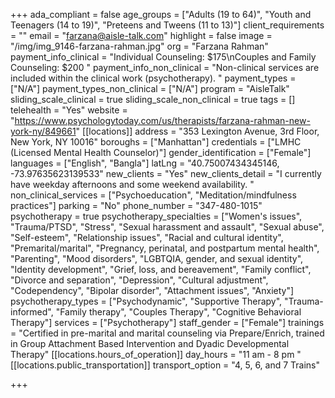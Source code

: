 +++
ada_compliant = false
age_groups = ["Adults (19 to 64)", "Youth and Teenagers (14 to 19)", "Preteens and Tweens (11 to 13)"]
client_requirements = ""
email = "farzana@aisle-talk.com"
highlight = false
image = "/img/img_9146-farzana-rahman.jpg"
org = "Farzana Rahman"
payment_info_clinical = "Individual Counseling: $175\nCouples and Family Counseling: $200 "
payment_info_non_clinical = "Non-clinical services are included within the clinical work (psychotherapy). "
payment_types = ["N/A"]
payment_types_non_clinical = ["N/A"]
program = "AisleTalk"
sliding_scale_clinical = true
sliding_scale_non_clinical = true
tags = []
telehealth = "Yes"
website = "https://www.psychologytoday.com/us/therapists/farzana-rahman-new-york-ny/849661"
[[locations]]
address = "353 Lexington Avenue, 3rd Floor, New York, NY 10016"
boroughs = ["Manhattan"]
credentials = ["LMHC (Licensed Mental Health Counselor)"]
gender_identification = ["Female"]
languages = ["English", "Bangla"]
latLng = "40.75007434345146, -73.97635623139533"
new_clients = "Yes"
new_clients_detail = "I currently have weekday afternoons and some weekend availability. "
non_clinical_services = ["Psychoeducation", "Meditation/mindfulness practices"]
parking = "No"
phone_number = "347-480-1015"
psychotherapy = true
psychotherapy_specialties = ["Women's issues", "Trauma/PTSD", "Stress", "Sexual harassment and assault", "Sexual abuse", "Self-esteem", "Relationship issues", "Racial and cultural identity", "Premarital/marital", "Pregnancy, perinatal, and postpartum mental health", "Parenting", "Mood disorders", "LGBTQIA, gender, and sexual identity", "Identity development", "Grief, loss, and bereavement", "Family conflict", "Divorce and separation", "Depression", "Cultural adjustment", "Codependency", "Bipolar disorder", "Attachment issues", "Anxiety"]
psychotherapy_types = ["Psychodynamic", "Supportive Therapy", "Trauma-informed", "Family therapy", "Couples Therapy", "Cognitive Behavioral Therapy"]
services = ["Psychotherapy"]
staff_gender = ["Female"]
trainings = "Certified in pre-marital and marital counseling via Prepare/Enrich, trained in Group Attachment Based Intervention and Dyadic Developmental Therapy"
[[locations.hours_of_operation]]
day_hours = "11 am - 8 pm "
[[locations.public_transportation]]
transport_option = "4, 5, 6, and 7 Trains"

+++
